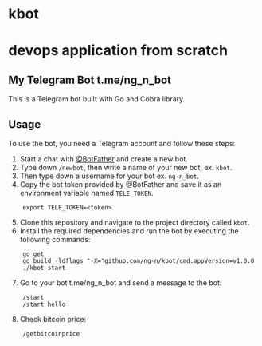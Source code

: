 # kbot
# devops application from scratch

## My Telegram Bot t.me/ng_n_bot

This is a Telegram bot built with Go and Cobra library.

## Usage

To use the bot, you need a Telegram account and follow these steps:

1. Start a chat with [@BotFather](https://t.me/botfather) and create a new bot.
2. Type down `/newbot`, then write a name of your new bot, ex. `kbot`.
3. Then type down a username for your bot ex. `ng-n_bot`.
4. Copy the bot token provided by @BotFather and save it as an environment variable named `TELE_TOKEN`.
``` 
    export TELE_TOKEN=<token>
```
5. Clone this repository and navigate to the project directory called `kbot`.
6. Install the required dependencies and run the bot by executing the following commands:
```
    go get 
    go build -ldflags "-X="github.com/ng-n/kbot/cmd.appVersion=v1.0.0
    ./kbot start
```
7. Go to your bot t.me/ng_n_bot and send a message to the bot:
```
    /start
    /start hello
```
8. Check bitcoin price:
```
    /getbitcoinprice
```


